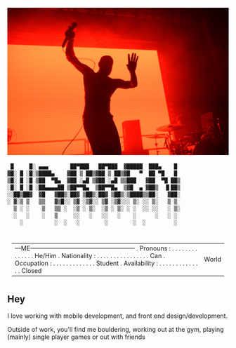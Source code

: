![Banner](52886893505_803b391820_h.jpg)
```
 █     █░ ▄▄▄       ██▀███   ██▀███  ▓█████  ███▄    █ 
▓█░ █ ░█░▒████▄    ▓██ ▒ ██▒▓██ ▒ ██▒▓█   ▀  ██ ▀█   █ 
▒█░ █ ░█ ▒██  ▀█▄  ▓██ ░▄█ ▒▓██ ░▄█ ▒▒███   ▓██  ▀█ ██▒
░█░ █ ░█ ░██▄▄▄▄██ ▒██▀▀█▄  ▒██▀▀█▄  ▒▓█  ▄ ▓██▒  ▐▌██▒
░░██▒██▓  ▓█   ▓██▒░██▓ ▒██▒░██▓ ▒██▒░▒████▒▒██░   ▓██░
░ ▓░▒ ▒   ▒▒   ▓▒█░░ ▒▓ ░▒▓░░ ▒▓ ░▒▓░░░ ▒░ ░░ ▒░   ▒ ▒ 
  ▒ ░ ░    ▒   ▒▒ ░  ░▒ ░ ▒░  ░▒ ░ ▒░ ░ ░  ░░ ░░   ░ ▒░
  ░   ░    ░   ▒     ░░   ░   ░░   ░    ░      ░   ░ ░ 
    ░          ░  ░   ░        ░        ░  ░         ░ 
                                                       
```

<table style="padding:10px">
  <tr>
    <td>—ME—————————————————
. Pronouns : . . . . . . . . . . . . . . He/Him
. Nationality : . . . . . . . . . . . . . . . . Can
. Occupation : . . . . . . . . . . . . .  Student
. Availability : . . . . . . . . . . . . . . Closed</td>
    <td>World</td>
  </tr>
</table>  


## Hey

I love working with mobile development, and front end design/development. 

Outside of work, you'll find me bouldering, working out at the gym, playing (mainly) single player games or out with friends


<!--
**WarrenWarrens/WarrenWarrens** is a ✨ _special_ ✨ repository because its `README.md` (this file) appears on your GitHub profile.

Here are some ideas to get you started:

- 🔭 I’m currently working on ...
- 🌱 I’m currently learning ...
- 👯 I’m looking to collaborate on ...
- 🤔 I’m looking for help with ...
- 💬 Ask me about ...
- 📫 How to reach me: ...
- 😄 Pronouns: ...
- ⚡ Fun fact: ...
-->
